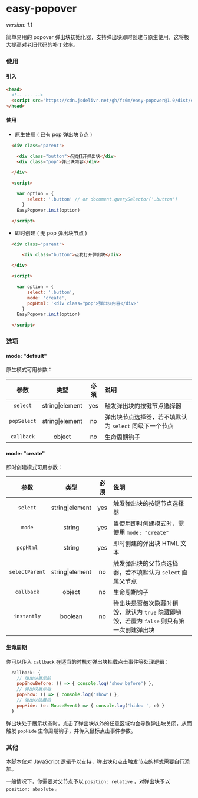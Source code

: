 # easy-popover

*version: 1.1*

简单易用的 popover 弹出块初始化器，支持弹出块即时创建与原生使用，这将极大提高对老旧代码的补丁效率。

### 使用

#### 引入

```html
<head>
  <!-- ... -->
  <script src="https://cdn.jsdelivr.net/gh/fz6m/easy-popover@1.0/dist/easy-popover.min.js"></script>
</head>
```

#### 使用

 * 原生使用 ( 已有 pop 弹出块节点 )

```html
  <div class="parent">

    <div class="button">点我打开弹出块</div>
    <div class="pop">弹出块内容</div>

  </div>

  <script>

    var option = {
        select: '.button' // or document.querySelector('.button')
      }
    EasyPopover.init(option)

  </script>
```

 * 即时创建 ( 无 pop 弹出块节点 )

```html
  <div class="parent">

      <div class="button">点我打开弹出块</div>

  </div>

  <script>

    var option = {
        select: '.button',
        mode: 'create',
        popHtml: '<div class="pop">弹出块内容</div>'
      }
    EasyPopover.init(option)

  </script>
```

### 选项

#### mode: "default"

原生模式可用参数：

参数|类型|必须|说明
:-:|:-:|:-:|:-
`select`|string\|element|yes|触发弹出块的按键节点选择器
`popSelect`|string\|element|no|弹出块节点选择器，若不填默认为 `select` 同级下一个节点
`callback`|object|no|生命周期钩子

#### mode: "create"

即时创建模式可用参数：

参数|类型|必须|说明
:-:|:-:|:-:|:-
`select`|string\|element|yes|触发弹出块的按键节点选择器
`mode`|string|yes|当使用即时创建模式时，需使用 `mode: "create"`
`popHtml`|string|yes|即时创建的弹出块 HTML 文本
`selectParent`|string\|element|no|触发弹出块的父节点选择器，若不填默认为 `select` 直属父节点
`callback`|object|no|生命周期钩子
`instantly`|boolean|no|弹出块是否每次隐藏时销毁，默认为 `true` 隐藏即销毁，若置为 `false` 则只有第一次创建弹出块

#### 生命周期

你可以传入 `callback` 在适当的时机对弹出块挂载点击事件等处理逻辑：

```js
  callback: {
    // 弹出块展示前
    popShowBefore: () => { console.log('show before') },
    // 弹出块展示后
    popShow: () => { console.log('show') },
    // 弹出块隐藏后
    popHide: (e: MouseEvent) => { console.log('hide: ', e) }
  }
```

弹出块处于展示状态时，点击了弹出块以外的任意区域均会导致弹出块关闭，从而触发 `popHide` 生命周期钩子，并传入鼠标点击事件参数。

### 其他

本脚本仅对 JavaScript 逻辑予以支持，弹出块和点击触发节点的样式需要自行添加。

一般情况下，你需要对父节点予以 `position: relative` ，对弹出块予以 `position: absolute` 。

